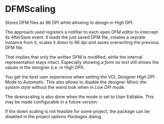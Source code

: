 # DFMScaling
Stores DFM files as 96 DPI while allowing to design in High DPI.

The approach used registers a notifier to each open DFM editor to intercept its AfterSave event. It loads the just saved DFM file, creates a seprate instance from it, scales it down to 96 dpi and saves overwriting the previous DFM file.

That implies that only the written DFM is modified, while the internal representation stays intact. Especially showing a _form as text_ still shows the values in the designer (i.e. in High DPI).

You get the best user experience when setting the _VCL Designer High DPI_ Mode to _Automatic_. This also allows to disable the designer _Mimic the system style_ without the weird look when in _Low DPI_ mode.

The downscaling is also done when the mode is set to User Editable. This may be made configurable in a future version.

If the down scaling is not feasible for some project, the package can be disabled in the project options _Packages_ dialog.
